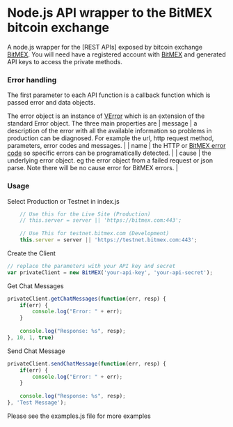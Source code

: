 Node.js API wrapper to the BitMEX bitcoin exchange
===============

A node.js wrapper for the [REST APIs] exposed by bitcoin exchange [BitMEX](https://www.BitMEX.com).
You will need have a registered account with [BitMEX](https://www.BitMEX.com) and generated API keys to access the private methods.


### Error handling
The first parameter to each API function is a callback function which is passed error and data objects.

The error object is an instance of [VError](https://github.com/davepacheco/node-verror) which is an extension of the standard Error object. The three main properties are
| message | a description of the error with all the available information so problems in production can be diagnosed. For example the url, http request method, parameters, error codes and messages. |
| name | the HTTP or [BitMEX error code](https://testnet.bitmex.com/api/explorer/) so specific errors can be programatically detected. |
| cause | the underlying error object. eg the error object from a failed request or json parse. Note there will be no cause error for BitMEX errors. |


### Usage

Select Production or Testnet in index.js
```javascript
    // Use this for the Live Site (Production)
    // this.server = server || 'https://bitmex.com:443';
    
    // Use This for testnet.bitmex.com (Development)
    this.server = server || 'https://testnet.bitmex.com:443';
```


Create the Client
```javascript
// replace the parameters with your API key and secret
var privateClient = new BitMEX('your-api-key', 'your-api-secret');
```

Get Chat Messages
```javascript
privateClient.getChatMessages(function(err, resp) {
    if(err) {
        console.log("Error: " + err);
    }
    
    console.log("Response: %s", resp);
}, 10, 1, true)
```

Send Chat Message
```javascript
privateClient.sendChatMessage(function(err, resp) {
    if(err) {
        console.log("Error: " + err);
    }
    
    console.log("Response: %s", resp);
}, 'Test Message');
```

Please see the examples.js file for more examples

